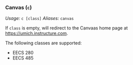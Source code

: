 ### Canvas (`c`)
*Usage:* `c [class]`
*Aliases:* `canvas`

If `class` is empty, will redirect to the Canvaas home page at https://umich.instructure.com.

The following classes are supported:

- EECS 280
- EECS 485
